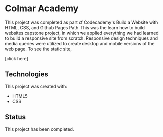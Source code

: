 # Colmar Academy

This project was completed as part of Codecademy's Build a Website with HTML, CSS, and Github Pages Path. This was the learn how to build websites capstone project, in which we applied everything we had learned to build a responsive site from scratch. Responsive design techniques and media queries were utilized to create desktop and mobile versions of the web page. To see the static site, 

[click here]

## Technologies

This project was created with:

- HTML5
- CSS

## Status

This project has been completed.
